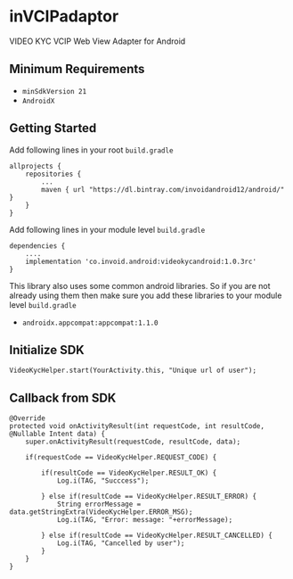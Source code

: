 # inVCIPadaptor
VIDEO KYC VCIP Web View Adapter for Android

## Minimum Requirements
- `minSdkVersion 21` 
- `AndroidX`

## Getting Started

Add following lines in your root ```build.gradle```
```
allprojects {
    repositories {
        ...
        maven { url "https://dl.bintray.com/invoidandroid12/android/" }
    }
}
```

Add following lines in your module level ```build.gradle```
```
dependencies {
    ....
    implementation 'co.invoid.android:videokycandroid:1.0.3rc'
}
```

This library also uses some common android libraries. So if you are not already using them then make sure you add these libraries to your module level `build.gradle`
- `androidx.appcompat:appcompat:1.1.0`

## Initialize SDK

```
VideoKycHelper.start(YourActivity.this, "Unique url of user");
```
## Callback from SDK
```
@Override
protected void onActivityResult(int requestCode, int resultCode, @Nullable Intent data) {
    super.onActivityResult(requestCode, resultCode, data);

    if(requestCode == VideoKycHelper.REQUEST_CODE) {
            
        if(resultCode == VideoKycHelper.RESULT_OK) {
            Log.i(TAG, "Succcess");
            
        } else if(resultCode == VideoKycHelper.RESULT_ERROR) {
            String errorMessage = data.getStringExtra(VideoKycHelper.ERROR_MSG);
            Log.i(TAG, "Error: message: "+errorMessage);
            
        } else if(resultCode == VideoKycHelper.RESULT_CANCELLED) {
            Log.i(TAG, "Cancelled by user");
        }
    }
}
```
